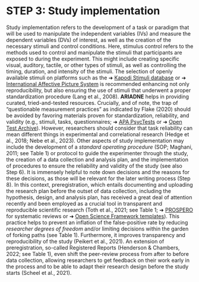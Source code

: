 # STEP 3: Study implementation

Study implementation refers to the development of a task or paradigm that will be used to manipulate the independent variables (IVs) and measure the dependent variables (DVs) of interest, as well as the creation of the necessary stimuli and control conditions. Here, stimulus control refers to the methods used to control and manipulate the stimuli that participants are exposed to during the experiment. This might include creating specific visual, auditory, tactile, or other types of stimuli, as well as controlling the timing, duration, and intensity of the stimuli. The selection of openly available stimuli on platforms such as the ➜ [Kapodi Stimuli database](https://airtable.com/shrnVoUZrwu6riP9b/tbljKUnVvikhzaNvF/viwlo7OvlHBG2q88P?blocks=hide) or ➜ [International Affective Picture System](https://csea.phhp.ufl.edu/media.html) is recommended enhancing not only reproducibility, but also ensuring the use of stimuli that underwent a proper standardization procedure (Lang et al., 2008). **ARIADNE** helps in providing curated, tried-and-tested resources. Crucially, and of note, the trap of “questionable measurement practices” as indicated by Flake (2020) should be avoided by favoring materials proven for standardization, reliability, and validity (e.g., stimuli, tasks, questionnaires; ➜ [APA PsycTests](https://www.apa.org/pubs/databases/psyctests) or ➜ [Open Test Archive](https://www.testarchiv.eu/)). However, researchers should consider that task reliability can mean different things in experimental and correlational research (Hedge et al., 2018; Nebe et al., 2023). Other aspects of study implementation may include the development of a _standard operating procedure_ (SOP; Maghani, 2011; see Table 1) or protocol to guide the experimenter through the study, the creation of a data collection and analysis plan, and the implementation of procedures to ensure the reliability and validity of the study (see also Step 6). It is immensely helpful to note down decisions and the reasons for these decisions, as those will be relevant for the later writing process (Step 8). In this context, preregistration, which entails documenting and uploading the research plan before the outset of data collection, including the hypothesis, design, and analysis plan, has received a great deal of attention recently and been employed as a crucial tool in transparent and reproducible scientific research (Toth et al., 2021; see Table 1; ➜ [PROSPERO](https://www.crd.york.ac.uk/prospero/) for systematic reviews or ➜ [Open Science Framework templates](https://osf.io/zg78t)). This practice helps to prevent an inflation of the false-positive rate by reducing _researcher degrees of freedom_ and/or limiting decisions within the garden of forking paths (see Table 1). Furthermore, it improves transparency and reproducibility of the study (Peikert et al., 2021). An extension of preregistration, so-called Registered Reports (Henderson & Chambers, 2022; see Table 1), even shift the peer-review process from after to before data collection, allowing researchers to get feedback on their work early in the process and to be able to adapt their research design before the study starts (Scheel et al., 2021).
